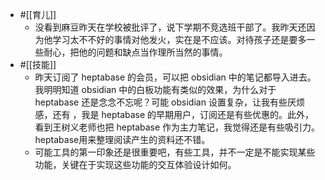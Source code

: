 - #[[育儿]]
    - 没看到麻豆昨天在学校被批评了，说下学期不竞选班干部了。我昨天还因为他学习太不不好的事情对他发火，实在是不应该。对待孩子还是要多一些耐心，把他的问题和缺点当作理所当然的事情。
- #[[技能]]
    - 昨天订阅了 heptabase 的会员，可以把 obsidian 中的笔记都导入进去。我明明知道 obsidian 中的白板功能有类似的效果，为什么对于 heptabase 还是念念不忘呢？可能 obsidian 设置复杂，让我有些厌烦感，还有 ，我是 heptabase 的早期用户，订阅还是有些优惠的。此外，看到王树义老师也把 heptabase 作为主力笔记，我觉得还是有些吸引力。heptabase用来整理阅读产生的资料还不错。
    - 可能工具的第一印象还是很重要吧，有些工具，并不一定是不能实现某些功能，关键在于实现这些功能的交互体验设计如何。
